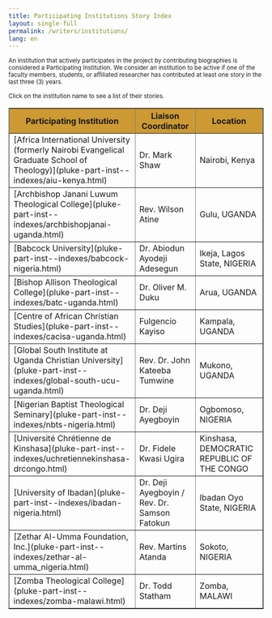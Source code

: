 ```yaml
---
title: Participating Institutions Story Index
layout: single-full
permalink: /writers/institutions/
lang: en
---
```


<small>An institution that actively participates in the project by contributing biographies is considered a Participating Institution. We consider an institution to be active if one of the faculty members, students, or affiliated researcher has contributed at least one story in the last three (3) years.  

Click on the institution name to see a list of their stories.</small>  

<table border="1" align="center" cellpadding="3" cellspacing="0">

<thead>

<tr>

<th width="241" bgcolor="#cc9933">Participating Institution</th>

<th width="200" bgcolor="#cc9933">Liaison Coordinator</th>

<th width="228" bgcolor="#cc9933">Location</th>

</tr>

</thead>

<tbody>

<tr>

<td>[Africa International University (formerly Nairobi Evangelical Graduate School of Theology)](pluke-part-inst--indexes/aiu-kenya.html)</td>

<td>Dr. Mark Shaw</td>

<td>Nairobi, Kenya</td>

</tr>

<tr>

<td>[Archbishop Janani Luwum Theological College](pluke-part-inst--indexes/archbishopjanai-uganda.html)</td>

<td>Rev. Wilson Atine</td>

<td>Gulu, UGANDA</td>

</tr>

<tr>

<td>[Babcock University](pluke-part-inst--indexes/babcock-nigeria.html)</td>

<td>Dr. Abiodun Ayodeji Adesegun</td>

<td>Ikeja, Lagos State, NIGERIA</td>

</tr>

<tr>

<td>[Bishop Allison Theological College](pluke-part-inst--indexes/batc-uganda.html)</td>

<td>Dr. Oliver M. Duku</td>

<td>Arua, UGANDA</td>

</tr>

<tr>

<td>[Centre of African Christian Studies](pluke-part-inst--indexes/cacisa-uganda.html)</td>

<td>Fulgencio Kayiso</td>

<td>Kampala, UGANDA</td>

</tr>

<tr>

<td>[Global South Institute at Uganda Christian University](pluke-part-inst--indexes/global-south-ucu-uganda.html)</td>

<td>Rev. Dr. John Kateeba Tumwine</td>

<td>Mukono, UGANDA</td>

</tr>

<tr>

<td>[Nigerian Baptist Theological Seminary](pluke-part-inst--indexes/nbts-nigeria.html)</td>

<td>Dr. Deji Ayegboyin</td>

<td>Ogbomoso, NIGERIA</td>

</tr>

<tr>

<td>[Université Chrétienne de Kinshasa](pluke-part-inst--indexes/uchretiennekinshasa-drcongo.html)</td>

<td>Dr. Fidele Kwasi Ugira</td>

<td>Kinshasa, DEMOCRATIC REPUBLIC OF THE CONGO</td>

</tr>

<tr>

<td>[University of Ibadan](pluke-part-inst--indexes/ibadan-nigeria.html)</td>

<td>Dr. Deji Ayegboyin / Rev. Dr. Samson Fatokun</td>

<td>Ibadan Oyo State, NIGERIA</td>

</tr>

<tr>

<td>[Zethar Al-Umma Foundation, Inc.](pluke-part-inst--indexes/zethar-al-umma_nigeria.html)</td>

<td>Rev. Martins Atanda</td>

<td>Sokoto, NIGERIA</td>

</tr>

<tr>

<td>[Zomba Theological College](pluke-part-inst--indexes/zomba-malawi.html)</td>

<td>Dr. Todd Statham</td>

<td>Zomba, MALAWI</td>

</tr>

</tbody>

</table>
